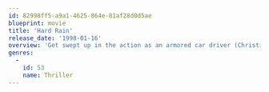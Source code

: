 ```yaml
---
id: 82998ff5-a9a1-4625-864e-81af28d0d5ae
blueprint: movie
title: 'Hard Rain'
release_date: '1998-01-16'
overview: 'Get swept up in the action as an armored car driver (Christian Slater) tries to elude a gang of thieves (led by Morgan Freeman) while a flood ravages the countryside. Hard Rain is "a wild, thrilling, chilling action ride" filled with close calls, uncertain loyalties and heart-stopping heroics.'
genres:
  -
    id: 53
    name: Thriller
---
```


